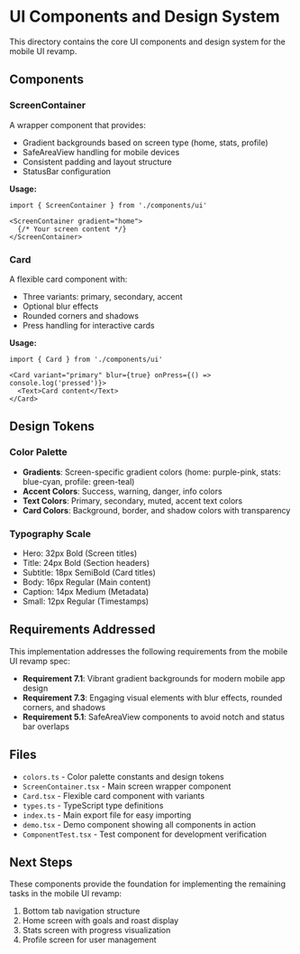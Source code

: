 # UI Components and Design System

This directory contains the core UI components and design system for the mobile UI revamp.

## Components

### ScreenContainer
A wrapper component that provides:
- Gradient backgrounds based on screen type (home, stats, profile)
- SafeAreaView handling for mobile devices
- Consistent padding and layout structure
- StatusBar configuration

**Usage:**
```tsx
import { ScreenContainer } from './components/ui'

<ScreenContainer gradient="home">
  {/* Your screen content */}
</ScreenContainer>
```

### Card
A flexible card component with:
- Three variants: primary, secondary, accent
- Optional blur effects
- Rounded corners and shadows
- Press handling for interactive cards

**Usage:**
```tsx
import { Card } from './components/ui'

<Card variant="primary" blur={true} onPress={() => console.log('pressed')}>
  <Text>Card content</Text>
</Card>
```

## Design Tokens

### Color Palette
- **Gradients**: Screen-specific gradient colors (home: purple-pink, stats: blue-cyan, profile: green-teal)
- **Accent Colors**: Success, warning, danger, info colors
- **Text Colors**: Primary, secondary, muted, accent text colors
- **Card Colors**: Background, border, and shadow colors with transparency

### Typography Scale
- Hero: 32px Bold (Screen titles)
- Title: 24px Bold (Section headers)  
- Subtitle: 18px SemiBold (Card titles)
- Body: 16px Regular (Main content)
- Caption: 14px Medium (Metadata)
- Small: 12px Regular (Timestamps)

## Requirements Addressed

This implementation addresses the following requirements from the mobile UI revamp spec:

- **Requirement 7.1**: Vibrant gradient backgrounds for modern mobile app design
- **Requirement 7.3**: Engaging visual elements with blur effects, rounded corners, and shadows
- **Requirement 5.1**: SafeAreaView components to avoid notch and status bar overlaps

## Files

- `colors.ts` - Color palette constants and design tokens
- `ScreenContainer.tsx` - Main screen wrapper component
- `Card.tsx` - Flexible card component with variants
- `types.ts` - TypeScript type definitions
- `index.ts` - Main export file for easy importing
- `demo.tsx` - Demo component showing all components in action
- `ComponentTest.tsx` - Test component for development verification

## Next Steps

These components provide the foundation for implementing the remaining tasks in the mobile UI revamp:
1. Bottom tab navigation structure
2. Home screen with goals and roast display
3. Stats screen with progress visualization
4. Profile screen for user management